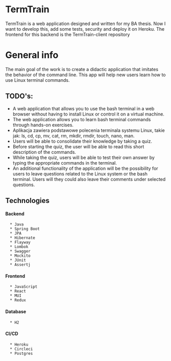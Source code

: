 # TermTrain

TermTrain is a web application designed and written for my BA thesis. Now I want to develop this, add some tests, security and deploy it on Heroku.
The frontend for this backend is the TermTrain-client repository

<h1>General info</h1>
The main goal of the work is to create a didactic application that imitates the behavior of the command line. This app will help new users learn how to use Linux terminal commands.

<h2>TODO's:</h2>
<ul>
  <li>
    A web application that allows you to use the bash terminal in a web browser without having to install Linux or control it on a virtual machine.
  </li>
  <li>
  The web application allows you to learn bash terminal commands through hands-on exercises.
  </li>
  <li>
   Aplikacja zawiera podstawowe polecenia terminala systemu Linux, takie jak: ls, cd, cp, mv, cat, rm, mkdir, rmdir, touch, nano, man. 
  </li>
  <li>
   Users will be able to consolidate their knowledge by taking a quiz.
    </li>
      <li>
  Before starting the quiz, the user will be able to read this short description of the commands.
      </li>
  <li>
While taking the quiz, users will be able to test their own
answer by typing the appropriate commands in the terminal.
  </li>
  <li>
An additional functionality of the application will be the possibility for users to leave questions related to the Linux system or the bash terminal. Users will
they could also leave their comments under selected questions.
  </li>
</ul>

<h2>Technologies</h2>

<h4>Backend</h4>
  
```
  * Java
  * Spring Boot
  * JPA
  * Hibernate
  * Flayway
  * Lombok
  * Swagger
  * Mockito
  * JUnit
  * Assertj
```
  
  <h4>Frontend</h4>
  
```
  * JavaScript
  * React
  * MUI
  * Redux
```
  
  <h4>Database</h4>
  
```
  * H2
```

<h4>CI/CD</h4>

```
  * Heroku
  * Circleci
  * Postgres
```


